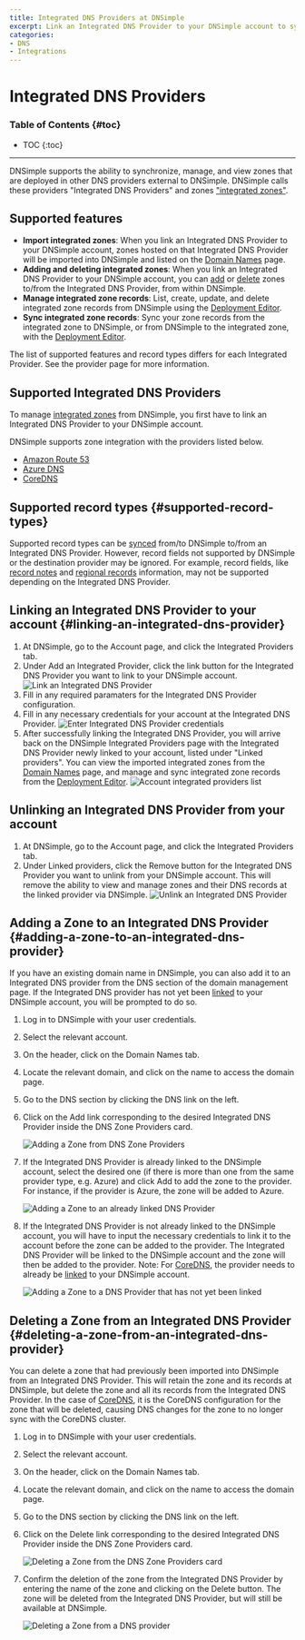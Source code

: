 ```yaml
---
title: Integrated DNS Providers at DNSimple
excerpt: Link an Integrated DNS Provider to your DNSimple account to synchronize, manage, and view zones at other authoritative DNS providers within DNSimple.
categories:
- DNS
- Integrations
---
```


# Integrated DNS Providers

### Table of Contents {#toc}

* TOC
{:toc}

---

DNSimple supports the ability to synchronize, manage, and view zones that are deployed in other DNS providers external to DNSimple. DNSimple calls these providers "Integrated DNS Providers" and zones ["integrated zones"](/articles/managing-integrated-zones).

## Supported features

- **Import integrated zones**: When you link an Integrated DNS Provider to your DNSimple account, zones hosted on that Integrated DNS Provider will be imported into DNSimple and listed on the [Domain Names](/articles/managing-integrated-zones) page.
- **Adding and deleting integrated zones**: When you link an Integrated DNS Provider to your DNSimple account, you can [add](/articles/integrated-dns-providers#adding-a-zone-to-an-integrated-dns-provider) or [delete](/articles/integrated-dns-providers#deleting-a-zone-from-an-integrated-dns-provider) zones to/from the Integrated DNS Provider, from within DNSimple.
- **Manage integrated zone records**: List, create, update, and delete integrated zone records from DNSimple using the [Deployment Editor](/articles/deployment-editor).
- **Sync integrated zone records**: Sync your zone records from the integrated zone to DNSimple, or from DNSimple to the integrated zone, with the [Deployment Editor](/articles/deployment-editor#record-syncing).

<info>
The list of supported features and record types differs for each Integrated Provider. See the provider page for more information.
</info>

## Supported Integrated DNS Providers

To manage [integrated zones](/articles/managing-integrated-zones) from DNSimple, you first have to link an Integrated DNS Provider to your DNSimple account.

DNSimple supports zone integration with the providers listed below.

- [Amazon Route 53](/articles/integrated-dns-provider-amazon-route53)
- [Azure DNS](/articles/integrated-dns-provider-azure-dns)
- [CoreDNS](/articles/integrated-dns-provider-coredns)

## Supported record types {#supported-record-types}

Supported record types can be [synced](/articles/deployment-editor#record-syncing) from/to DNSimple to/from an Integrated DNS Provider.
However, record fields not supported by DNSimple or the destination provider may be ignored. For example, record fields, like [record notes](/articles/record-notes) and [regional records](/articles/regional-records) information, may not be supported depending on the Integrated DNS Provider.

## Linking an Integrated DNS Provider to your account {#linking-an-integrated-dns-provider}

1. At DNSimple, go to the <label>Account</label> page, and click the <label>Integrated Providers</label> tab.
1. Under <label>Add an Integrated Provider<label>, click the link button for the Integrated DNS Provider you want to link to your DNSimple account.
![Link an Integrated DNS Provider](/files/account-integrated-provider-link.png)
1. Fill in any required paramaters for the Integrated DNS Provider configuration.
1. Fill in any necessary credentials for your account at the Integrated DNS Provider.
![Enter Integrated DNS Provider credentials](/files/account-external-provider-link-credentials.png)
1. After successfully linking the Integrated DNS Provider, you will arrive back on the DNSimple Integrated Providers page with the Integrated DNS Provider newly linked to your account, listed under "Linked providers". You can view the imported integrated zones from the [Domain Names](/articles/managing-integrated-zones) page, and manage and sync integrated zone records from the [Deployment Editor](/articles/deployment-editor).
![Account integrated providers list](/files/account-integrated-providers.png)

## Unlinking an Integrated DNS Provider from your account

1. At DNSimple, go to the <label>Account</label> page, and click the <label>Integrated Providers</label> tab.
1. Under <label>Linked providers<label>, click the <label>Remove</label> button for the Integrated DNS Provider you want to unlink from your DNSimple account. This will remove the ability to view and manage zones and their DNS records at the linked provider via DNSimple.
![Unlink an Integrated DNS Provider](/files/account-integrated-provider-unlink.png)


## Adding a Zone to an Integrated DNS Provider {#adding-a-zone-to-an-integrated-dns-provider}

If you have an existing domain name in DNSimple, you can also add it to an Integrated DNS provider from the DNS section of the domain management page. If the Integrated DNS provider has not yet been [linked](/articles/integrated-dns-providers#linking-an-integrated-dns-provider) to your DNSimple account, you will be prompted to do so.

1.  Log in to DNSimple with your user credentials.
1.  Select the relevant account.
1.  On the header, click on the <label>Domain Names</label> tab.
1.  Locate the relevant domain, and click on the name to access the domain page.
1.  Go to the DNS section by clicking the <label>DNS</label> link on the left.
1.  Click on the <label>Add</label> link corresponding to the desired Integrated DNS Provider inside the <label>DNS Zone Providers</label> card.

    ![Adding a Zone from DNS Zone Providers](/files/dns-zone-providers-add-zone.png)

1.  If the Integrated DNS Provider is already linked to the DNSimple account, select the desired one (if there is more than one from the same provider type, e.g. Azure) and click <label>Add</label> to add the zone to the provider. For instance, if the provider is Azure, the zone will be added to Azure.

    ![Adding a Zone to an already linked DNS Provider](/files/dns-zone-providers-add-to-linked-provider.png)
1.  If the Integrated DNS Provider is not already linked to the DNSimple account, you will have to input the necessary credentials to link it to the account before the zone can be added to the provider. The Integrated DNS Provider will be linked to the DNSimple account and the zone will then be added to the provider. Note: For [CoreDNS](/articles/integrated-dns-provider-coredns), the provider needs to already be [linked](/articles/integrated-dns-providers#linking-an-integrated-dns-provider) to your DNSimple account.

    ![Adding a Zone to a DNS Provider that has not yet been linked](/files/dns-zone-providers-add-to-unlinked-provider.png)


## Deleting a Zone from an Integrated DNS Provider {#deleting-a-zone-from-an-integrated-dns-provider}

You can delete a zone that had previously been imported into DNSimple from an Integrated DNS Provider. This will retain the zone and its records at DNSimple, but delete the zone and all its records from the Integrated DNS Provider. In the case of [CoreDNS](/articles/integrated-dns-provider-coredns), it is the CoreDNS configuration for the zone that will be deleted, causing DNS changes for the zone to no longer sync with the CoreDNS cluster.

1.  Log in to DNSimple with your user credentials.
1.  Select the relevant account.
1.  On the header, click on the <label>Domain Names</label> tab.
1.  Locate the relevant domain, and click on the name to access the domain page.
1.  Go to the DNS section by clicking the <label>DNS</label> link on the left.
1.  Click on the <label>Delete</label> link corresponding to the desired Integrated DNS Provider inside the <label>DNS Zone Providers</label> card.

    ![Deleting a Zone from the DNS Zone Providers card](/files/dns-zone-providers-delete.png)

1.  Confirm the deletion of the zone from the Integrated DNS Provider by entering the name of the zone and clicking on the <label>Delete</label> button. The zone will be deleted from the Integrated DNS Provider, but will still be available at DNSimple.

    ![Deleting a Zone from a DNS provider](/files/dns-zone-providers-delete-zone.png)
